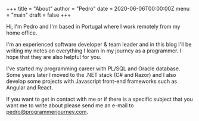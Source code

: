 +++
title = "About"
author = "Pedro"
date = 2020-06-06T00:00:00Z
menu = "main"
draft = false
+++

Hi, I'm Pedro and I'm based in Portugal where I work remotely from my home office.

I'm an experienced software developer & team leader and in this blog I'll be writing my notes on everything I learn in my journey as a programmer.
I hope that they are also helpful for you.

I've started my programming career with PL/SQL and Oracle database. 
Some years later I moved to the .NET stack (C# and Razor) and I also develop some projects with Javascript front-end frameworks such as Angular and React.

If you want to get in contact with me or if there is a specific subject that you want me to write about please send me an e-mail to pedro@programmerjourney.com.